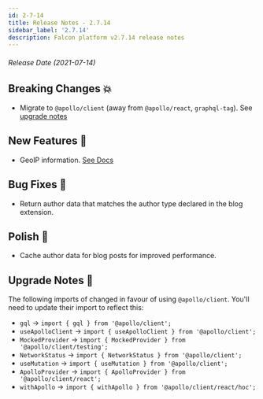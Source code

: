 ```yaml
---
id: 2-7-14
title: Release Notes - 2.7.14
sidebar_label: '2.7.14'
description: Falcon platform v2.7.14 release notes
---
```


###### Release Date (2021-07-14)

## Breaking Changes 💥

- Migrate to `@apollo/client` (away from `@apollo/react`, `graphql-tag`). See [upgrade notes](#upgrade-notes)

## New Features 🚀

- GeoIP information. [See Docs](/docs/platform/geoip/overview)

## Bug Fixes 🐛

- Return author data that matches the author type declared in the blog extension.

## Polish 💅

- Cache author data for blog posts for improved performance.

## Upgrade Notes 📝

The following imports of changed in favour of using `@apollo/client`. You'll need to update their import to reflect this:

- `gql` -> `import { gql } from '@apollo/client';`
- `useApolloClient` -> `import { useApolloClient } from '@apollo/client';`
- `MockedProvider` -> `import { MockedProvider } from '@apollo/client/testing';`
- `NetworkStatus` -> `import { NetworkStatus } from '@apollo/client';`
- `useMutation` -> `import { useMutation } from '@apollo/client';`
- `ApolloProvider` -> `import { ApolloProvider } from '@apollo/client/react';`
- `withApollo` -> `import { withApollo } from '@apollo/client/react/hoc';`
